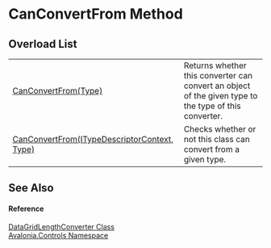 # CanConvertFrom Method


## Overload List
<table>
<tr>
<td><a href="https://learn.microsoft.com/dotnet/api/system.componentmodel.typeconverter.canconvertfrom#system-componentmodel-typeconverter-canconvertfrom(system-type)" target="_blank" rel="noopener noreferrer">CanConvertFrom(Type)</a></td>
<td>Returns whether this converter can convert an object of the given type to the type of this converter.</td>
</tr>
<tr>
<td><a href="M_Avalonia_Controls_DataGridLengthConverter_CanConvertFrom">CanConvertFrom(ITypeDescriptorContext, Type)</a></td>
<td>Checks whether or not this class can convert from a given type.</td>
</tr>
</table>

## See Also


#### Reference
<a href="T_Avalonia_Controls_DataGridLengthConverter">DataGridLengthConverter Class</a>  
<a href="N_Avalonia_Controls">Avalonia.Controls Namespace</a>  
